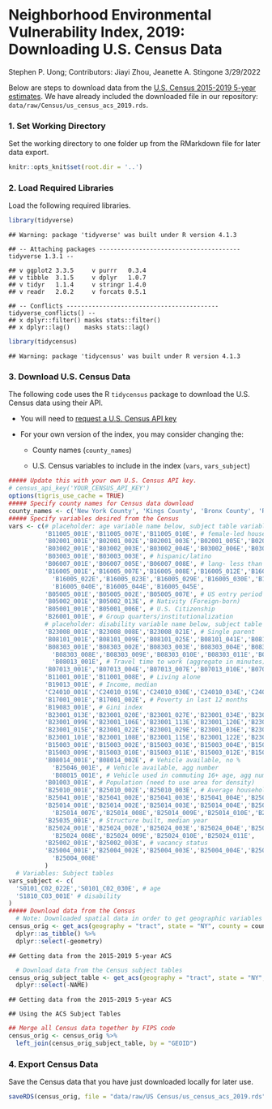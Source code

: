 Neighborhood Environmental Vulnerability Index, 2019: Downloading U.S.
Census Data
================
Stephen P. Uong; Contributors: Jiayi Zhou, Jeanette A. Stingone
3/29/2022

Below are steps to download data from the [U.S. Census 2015-2019 5-year
estimates](https://www.census.gov/data/developers/data-sets/acs-5year.2019.html).
We have already included the downloaded file in our repository:
`data/raw/Census/us_census_acs_2019.rds`.

### 1. Set Working Directory

Set the working directory to one folder up from the RMarkdown file for
later data export.

``` r
knitr::opts_knit$set(root.dir = '..') 
```

### 2. Load Required Libraries

Load the following required libraries.

``` r
library(tidyverse)
```

    ## Warning: package 'tidyverse' was built under R version 4.1.3

    ## -- Attaching packages --------------------------------------- tidyverse 1.3.1 --

    ## v ggplot2 3.3.5     v purrr   0.3.4
    ## v tibble  3.1.5     v dplyr   1.0.7
    ## v tidyr   1.1.4     v stringr 1.4.0
    ## v readr   2.0.2     v forcats 0.5.1

    ## -- Conflicts ------------------------------------------ tidyverse_conflicts() --
    ## x dplyr::filter() masks stats::filter()
    ## x dplyr::lag()    masks stats::lag()

``` r
library(tidycensus)
```

    ## Warning: package 'tidycensus' was built under R version 4.1.3

### 3. Download U.S. Census Data

The following code uses the R `tidycensus` package to download the U.S.
Census data using their API.

-   You will need to [request a U.S. Census API
    key](https://api.census.gov/data/key_signup.html)

-   For your own version of the index, you may consider changing the:

    -   County names (`county_names`)

    -   U.S. Census variables to include in the index (`vars`,
        `vars_subject`)

``` r
##### Update this with your own U.S. Census API key. 
# census_api_key('YOUR_CENSUS_API_KEY') 
options(tigris_use_cache = TRUE)
##### Specify county names for Census data download
county_names <- c('New York County', 'Kings County', 'Bronx County', 'Richmond County', 'Queens County')
##### Specify variables desired from the Census
vars <- c(# placeholder: age variable name below, subject table variable
          'B11005_001E','B11005_007E','B11005_010E', # female-led households
          'B02001_001E','B02001_002E','B02001_003E','B02001_005E','B02001_004E','B02001_006E','B02001_007E','B02001_008E', # race (not currently included in NEVI)
          'B03002_001E','B03002_003E','B03002_004E','B03002_006E','B03002_005E','B03002_007E','B03002_008E','B03002_009E', # race, non-Hispanic (not currently included in NEVI)
          'B03003_001E','B03003_003E', # hispanic/latino
          'B06007_001E','B06007_005E','B06007_008E', # lang- less than very well
          'B16005_001E','B16005_007E','B16005_008E','B16005_012E','B16005_013E','B16005_017E','B16005_018E', # lang- not well/not at all
            'B16005_022E','B16005_023E','B16005_029E','B16005_030E','B16005_034E','B16005_035E','B16005_039E',
            'B16005_040E','B16005_044E','B16005_045E', 
          'B05005_001E','B05005_002E','B05005_007E', # US entry period
          'B05002_001E','B05002_013E', # Nativity (Foreign-born)
          'B05001_001E','B05001_006E', # U.S. Citizenship
          'B26001_001E', # Group quarters/institutionalization
          # placeholder: disability variable name below, subject table variable
          'B23008_001E','B23008_008E','B23008_021E', # Single parent
          'B08101_001E','B08101_009E','B08101_025E','B08101_041E','B08101_033E','B08101_049E', # Means of transportation to work
          'B08303_001E','B08303_002E','B08303_003E','B08303_004E','B08303_005E','B08303_006E','B08303_007E', # Travel time to work
            'B08303_008E','B08303_009E','B08303_010E','B08303_011E','B08303_012E','B08303_013E',
            'B08013_001E', # Travel time to work (aggregate in minutes)
          'B07013_001E','B07013_004E','B07013_007E','B07013_010E','B07013_013E','B07013_016E', # Geographic mobility in last year
          'B11001_001E','B11001_008E', # Living alone
          'B19013_001E', # Income, median
          'C24010_001E','C24010_019E','C24010_030E','C24010_034E','C24010_055E','C24010_066E','C24010_070E', # Occupation
          'B17001_001E','B17001_002E', # Poverty in last 12 months
          'B19083_001E', # Gini index
          'B23001_013E','B23001_020E','B23001_027E','B23001_034E','B23001_041E','B23001_048E','B23001_055E','B23001_062E','B23001_069E', # Unemployment
          'B23001_099E','B23001_106E','B23001_113E','B23001_120E','B23001_127E','B23001_134E','B23001_141E','B23001_148E','B23001_155E',
          'B23001_015E','B23001_022E','B23001_029E','B23001_036E','B23001_043E','B23001_050E','B23001_057E','B23001_064E','B23001_071E',
          'B23001_101E','B23001_108E','B23001_115E','B23001_122E','B23001_129E','B23001_136E','B23001_143E','B23001_150E','B23001_157E', 
          'B15003_001E','B15003_002E','B15003_003E','B15003_004E','B15003_005E','B15003_006E','B15003_007E','B15003_008E', # Education, less HS
          'B15003_009E','B15003_010E','B15003_011E','B15003_012E','B15003_013E','B15003_014E','B15003_015E','B15003_016E',
          'B08014_001E','B08014_002E', # Vehicle available, no %
            'B25046_001E', # Vehicle available, agg number
            'B08015_001E', # Vehicle used in commuting 16+ age, agg number
          'B01003_001E', # Population (need to use area for density)
          'B25010_001E','B25010_002E','B25010_003E', # Average household size
          'B25041_001E','B25041_002E','B25041_003E','B25041_004E','B25041_005E','B25041_006E','B25041_007E', # Bedrooms
          'B25014_001E','B25014_002E','B25014_003E','B25014_004E','B25014_005E','B25014_006E', # Occupants per room
            'B25014_007E','B25014_008E','B25014_009E','B25014_010E','B25014_011E','B25014_012E','B25014_013E',
          'B25035_001E', # Structure built, median year
          'B25024_001E','B25024_002E','B25024_003E','B25024_004E','B25024_005E','B25024_006E','B25024_007E', # Units in structure
            'B25024_008E','B25024_009E','B25024_010E','B25024_011E',
          'B25002_001E','B25002_003E', # vacancy status
          'B25004_001E','B25004_002E','B25004_003E','B25004_004E','B25004_005E','B25004_006E','B25004_007E', # Vacancy status
            'B25004_008E' 
          )
  # Variables: Subject tables
vars_subject <- c( 
  'S0101_C02_022E','S0101_C02_030E', # age
  'S1810_C03_001E' # disability
)
##### Download data from the Census
  # Note: Downloaded spatial data in order to get geographic variables (e.g. land area for population density)
census_orig <- get_acs(geography = "tract", state = "NY", county = county_names, variables = vars, year = 2019, survey = "acs5", output = "wide", geometry = TRUE, keep_geo_vars = TRUE) %>% 
  dplyr::as_tibble() %>% 
  dplyr::select(-geometry)
```

    ## Getting data from the 2015-2019 5-year ACS

``` r
  # Download data from the Census subject tables 
census_orig_subject_table <- get_acs(geography = "tract", state = "NY", county = county_names, variables = vars_subject, year = 2019, survey = "acs5", output = "wide") %>% 
  dplyr::select(-NAME)
```

    ## Getting data from the 2015-2019 5-year ACS

    ## Using the ACS Subject Tables

``` r
## Merge all Census data together by FIPS code 
census_orig <- census_orig %>% 
  left_join(census_orig_subject_table, by = "GEOID")
```

### 4. Export Census Data

Save the Census data that you have just downloaded locally for later
use.

``` r
saveRDS(census_orig, file = "data/raw/US Census/us_census_acs_2019.rds")
```
